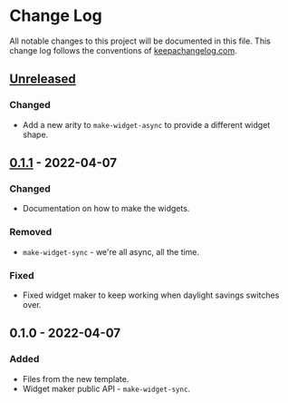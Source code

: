 # Change Log
All notable changes to this project will be documented in this file. This change log follows the conventions of [keepachangelog.com](http://keepachangelog.com/).

## [Unreleased]
### Changed
- Add a new arity to `make-widget-async` to provide a different widget shape.

## [0.1.1] - 2022-04-07
### Changed
- Documentation on how to make the widgets.

### Removed
- `make-widget-sync` - we're all async, all the time.

### Fixed
- Fixed widget maker to keep working when daylight savings switches over.

## 0.1.0 - 2022-04-07
### Added
- Files from the new template.
- Widget maker public API - `make-widget-sync`.

[Unreleased]: https://sourcehost.site/your-name/online-courses/compare/0.1.1...HEAD
[0.1.1]: https://sourcehost.site/your-name/online-courses/compare/0.1.0...0.1.1
